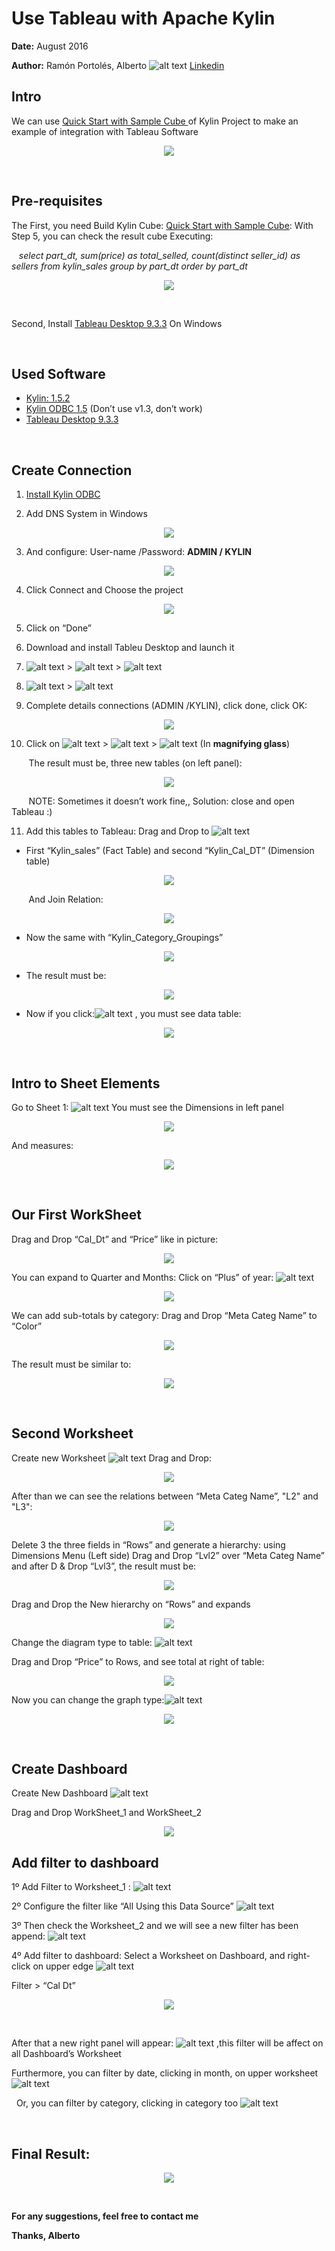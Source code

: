 # Use Tableau with Apache Kylin
**Date:** August 2016

**Author:** Ramón Portolés, Alberto  ![alt text](./Images/00.png)   [Linkedin](https://www.linkedin.com/in/alberto-ramon-portoles-a02b523b "My Linkedin")  		

## Intro
We can use [Quick Start with Sample Cube ](http://kylin.apache.org/docs15/tutorial/kylin_sample.html "Build Instructions") of Kylin Project to make an example of integration with Tableau Software

<p align="center">
  <img src=./Images/50.png />
</p>

&nbsp;
&nbsp;
## Pre-requisites
The First, you need Build Kylin Cube: [Quick Start with Sample Cube](http://kylin.apache.org/docs15/tutorial/kylin_sample.html "Build Instructions"): With Step 5, you can check the result cube Executing:

&nbsp;&nbsp;&nbsp;*select part_dt, sum(price) as total_selled, count(distinct seller_id) as sellers from kylin_sales group by part_dt order by part_dt*


<p align="center">
  <img src=./Images/48.png />
</p>
&nbsp;

Second, Install [Tableau Desktop 9.3.3](http://www.tableau.com/products/desktop/download "Download") On Windows

&nbsp;
&nbsp;
## Used Software
+ [Kylin: 1.5.2](http://kylin.apache.org/download/ "Download")
+ [Kylin ODBC 1.5](http://kylin.apache.org/docs15/tutorial/odbc.html "Download") (Don’t use v1.3, don’t work)
+ [Tableau Desktop 9.3.3](http://www.tableau.com/products/desktop/download "Download")

&nbsp;
&nbsp;
## Create Connection
1. [Install Kylin ODBC](http://kylin.apache.org/docs15/tutorial/odbc.html "Install")

2. Add DNS System in Windows
<p align="center">
  <img src=./Images/01.png />
</p>

3. And configure: User-name /Password: **ADMIN / KYLIN**
<p align="center">
  <img src=./Images/02.png />
</p>

4. Click Connect and Choose the project
<p align="center">
  <img src=./Images/03.png />
</p>

5. Click on “Done”

6. Download and install Tableu Desktop  and launch it

7. ![alt text](./Images/04.png) > ![alt text](./Images/05.png) > ![alt text](./Images/06.png)

8. ![alt text](./Images/07.png) > ![alt text](./Images/08.png)

9. Complete details connections (ADMIN /KYLIN), click done, click OK:
<p align="center">
  <img src=./Images/09.png />
</p>

10. Click on ![alt text](./Images/10.png) > ![alt text](./Images/11.png) > ![alt text](./Images/12.png) (In **magnifying glass**)

 &nbsp;&nbsp;&nbsp;&nbsp;&nbsp;&nbsp; The result must be, three new tables (on left panel):
<p align="center">
  <img src=./Images/13.png />
</p>

 &nbsp;&nbsp;&nbsp;&nbsp;&nbsp;&nbsp; NOTE: Sometimes it doesn’t work fine,, Solution: close and open Tableau  :)

11. Add this tables to Tableau: Drag and Drop to ![alt text](./Images/14.png)

* First “Kylin_sales” (Fact Table) and second “Kylin_Cal_DT” (Dimension table)
<p align="center">
  <img src=./Images/15.png />
</p>

&nbsp;&nbsp;&nbsp;&nbsp;&nbsp;&nbsp; And Join Relation:
<p align="center">
  <img src=./Images/16.png />
</p>

* Now the same with “Kylin_Category_Groupings”
<p align="center">
  <img src=./Images/17.png />
</p>

* The result must be:
<p align="center">
  <img src=./Images/18.png />
</p>


* Now if you click:![alt text](./Images/19.png) , you must see data table:
<p align="center">
  <img src=./Images/20.png />
</p>

&nbsp;
&nbsp;
## Intro to Sheet Elements
Go to Sheet 1: ![alt text](./Images/21.png)
You must see the Dimensions in left panel
<p align="center">
  <img src=./Images/22.png />
</p>

And measures:
<p align="center">
  <img src=./Images/23.png />
</p>

&nbsp;
&nbsp;
## Our First WorkSheet
Drag and Drop “Cal_Dt” and “Price” like in picture:
<p align="center">
  <img src=./Images/24.png />
</p>

You can expand to Quarter and Months: Click on “Plus” of year: ![alt text](./Images/25.png)
<p align="center">
  <img src=./Images/26.png />
</p>

We can add sub-totals  by category: Drag and Drop “Meta Categ Name” to “Color”
<p align="center">
  <img src=./Images/27.png />
</p>

The result must be similar to:
<p align="center">
  <img src=./Images/28.png />
</p>

&nbsp;
&nbsp;
## Second Worksheet
Create new Worksheet ![alt text](./Images/29.png)
Drag and Drop:
<p align="center">
  <img src=./Images/30.png />
</p>

After than we can see the relations between  “Meta Categ Name”,  "L2" and "L3":
<p align="center">
  <img src=./Images/31.png />
</p>

Delete 3 the three fields in “Rows” and generate a hierarchy:  using Dimensions Menu (Left side) Drag and Drop “Lvl2” over “Meta Categ Name” and after D & Drop “Lvl3”, the result must be:
<p align="center">
  <img src=./Images/32.png />
</p>

Drag and Drop the New hierarchy on “Rows” and expands
<p align="center">
  <img src=./Images/33.png />
</p>

Change the diagram type to table: ![alt text](./Images/34.png)

Drag and Drop “Price” to Rows, and see total at right of table:
<p align="center">
  <img src=./Images/35.png />
</p>

Now you can change the graph type:![alt text](./Images/36.png)
<p align="center">
  <img src=./Images/37.png />
</p>


&nbsp;
&nbsp;
## Create Dashboard
Create New Dashboard ![alt text](./Images/38.png)

Drag and Drop WorkSheet_1 and WorkSheet_2
<p align="center">
  <img src=./Images/39.png />
</p>


## Add filter to dashboard
1º Add Filter to Worksheet_1 : ![alt text](./Images/40.png)

2º Configure the filter like “All Using this Data Source” ![alt text](./Images/41.png)

3º Then check the Worksheet_2 and we will see a new filter has been append: ![alt text](./Images/42.png)

4º Add filter to dashboard: Select a Worksheet on Dashboard, and right- click on upper edge ![alt text](./Images/43.png)

Filter > “Cal Dt”
<p align="center">
  <img src=./Images/44.png />
</p>
&nbsp;

After that  a new right panel will appear: ![alt text](./Images/45.png) ,this filter will be affect on all Dashboard’s Worksheet

Furthermore, you can filter by date, clicking in month, on upper worksheet ![alt text](./Images/46.png)

&nbsp;
Or, you can filter by category, clicking in category too ![alt text](./Images/47.png)

&nbsp;
&nbsp;
## Final Result:
<p align="center">
  <img src=./Images/49.png />
</p>

&nbsp;
&nbsp;

**__For any suggestions, feel free to contact me__**

**__Thanks, Alberto__**




